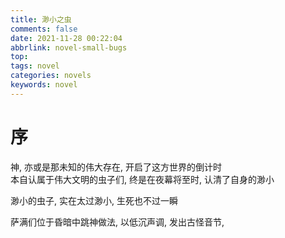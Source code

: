 ```yaml
---
title: 渺小之虫
comments: false
date: 2021-11-28 00:22:04
abbrlink: novel-small-bugs
top: 
tags: novel
categories: novels
keywords: novel
---
```


# 序
神, 亦或是那未知的伟大存在, 开启了这方世界的倒计时  
本自认属于伟大文明的虫子们, 终是在夜幕将至时, 认清了自身的渺小  

渺小的虫子, 实在太过渺小, 生死也不过一瞬  
<!-- more -->
萨满们位于昏暗中跳神做法, 以低沉声调, 发出古怪音节, 
